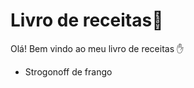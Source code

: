 # Livro de receitas:chicken:

Olá! Bem vindo ao meu livro de receitas​ :hand:

- Strogonoff de frango